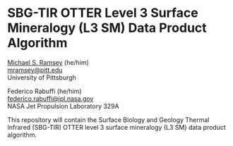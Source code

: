 # SBG-TIR OTTER Level 3 Surface Mineralogy (L3 SM) Data Product Algorithm

[Michael S. Ramsey](https://github.com/michaelsramsey) (he/him)<br>
[mramsey@pitt.edu](mailto:mramsey@pitt.edu)<br>
University of Pittsburgh

Federico Rabuffi (he/him)<br>
[federico.rabuffi@jpl.nasa.gov](mailto:federico.rabuffi@jpl.nasa.gov)<br>
NASA Jet Propulsion Laboratory 329A

This repository will contain the Surface Biology and Geology Thermal Infrared (SBG-TIR) OTTER level 3 surface mineralogy (L3 SM) data product algorithm.
